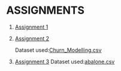 # ASSIGNMENTS

1. [Assignment 1](https://github.com/IBM-EPBL/IBM-Project-38740-1660385095/blob/main/Assignment_1_R_K_Navina.ipynb)
2. [Assignment 2](https://github.com/IBM-EPBL/IBM-Project-38740-1660385095/blob/main/ASSIGNMENTS/Team%20Member%202-R_K_NAVINA/ASSIGNMENT2_R_K_NAVINA.ipynb)

   Dataset used:[Churn_Modelling.csv](https://github.com/IBM-EPBL/IBM-Project-38740-1660385095/blob/main/ASSIGNMENTS/Team%20Member%202-R_K_NAVINA/Churn_Modelling.csv)
3. [Assignment 3](https://github.com/IBM-EPBL/IBM-Project-38740-1660385095/blob/main/ASSIGNMENTS/Team%20Member%202-R_K_NAVINA/ASSIGNMENT3_R_K_NAVINA.ipynb)
   Dataset used:[abalone.csv](https://github.com/IBM-EPBL/IBM-Project-38740-1660385095/blob/main/ASSIGNMENTS/Team%20Member%202-R_K_NAVINA/abalone.csv)
